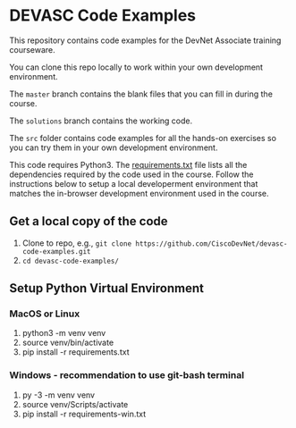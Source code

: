 # DEVASC Code Examples

This repository contains code examples for the DevNet Associate training courseware.

You can clone this repo locally to work within your own development environment.

The `master` branch contains the blank files that you can fill in during the course.

The `solutions` branch contains the working code.

The `src` folder contains code examples for all the hands-on exercises so you can try them in your own development environment. 

This code requires Python3. The [requirements.txt](./requirements.txt) file lists all the dependencies required by the code used in the course. Follow the instructions below to setup a local developerment environment that matches the in-browser development environment used in the course.

## Get a local copy of the code

1. Clone to repo, e.g., `git clone https://github.com/CiscoDevNet/devasc-code-examples.git`
2. `cd devasc-code-examples/`
   
## Setup Python Virtual Environment

### MacOS or Linux

1. python3 -m venv venv
2. source venv/bin/activate
3. pip install -r requirements.txt
        
### Windows - recommendation to use git-bash terminal

1. py -3 -m venv venv
2. source venv/Scripts/activate
3. pip install -r requirements-win.txt
